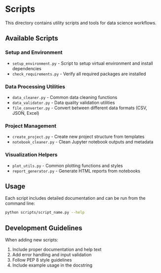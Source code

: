 # Scripts

This directory contains utility scripts and tools for data science workflows.

## Available Scripts

### Setup and Environment
- `setup_environment.py` - Script to setup virtual environment and install dependencies
- `check_requirements.py` - Verify all required packages are installed

### Data Processing Utilities
- `data_cleaner.py` - Common data cleaning functions
- `data_validator.py` - Data quality validation utilities
- `file_converter.py` - Convert between different data formats (CSV, JSON, Excel)

### Project Management
- `create_project.py` - Create new project structure from templates
- `notebook_cleaner.py` - Clean Jupyter notebook outputs and metadata

### Visualization Helpers
- `plot_utils.py` - Common plotting functions and styles
- `report_generator.py` - Generate HTML reports from notebooks

## Usage

Each script includes detailed documentation and can be run from the command line:

```bash
python scripts/script_name.py --help
```

## Development Guidelines

When adding new scripts:
1. Include proper documentation and help text
2. Add error handling and input validation
3. Follow PEP 8 style guidelines
4. Include example usage in the docstring